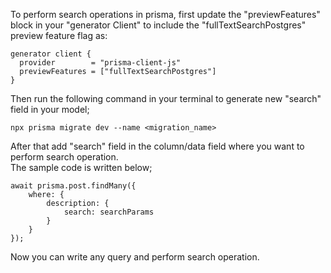 To perform search operations in prisma, first update the "previewFeatures" block in your "generator Client" to include the "fullTextSearchPostgres" preview feature flag as:

```
generator client {
  provider        = "prisma-client-js"
  previewFeatures = ["fullTextSearchPostgres"]
}
```

Then run the following command in your terminal to generate new "search" field in your model;

```
npx prisma migrate dev --name <migration_name>
```

After that add "search" field in the column/data field where you want to perform search operation.
<br> The sample code is written below;

```
await prisma.post.findMany({
    where: {
        description: {
            search: searchParams
        }
    }
});
```

Now you can write any query and perform search operation.

